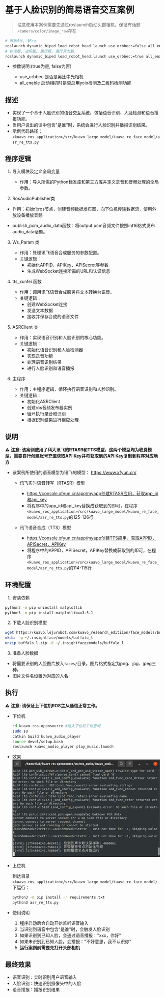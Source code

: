 # 基于人脸识别的简易语音交互案例
> 注意使用本案例需要先通过roslaunch启动头部相机，保证有话题 `/camera/color/image_raw`存在
```bash
# 旧版4代, 4Pro
roslaunch dynamic_biped load_robot_head.launch use_orbbec:=false all_enable:=false
# 标准版, 进阶版, 展厅版, 展厅算力版
roslaunch dynamic_biped load_robot_head.launch use_orbbec:=true all_enable:=false
```
- 参数说明:(true为是, false为否)

  - use_orbbec 是否是奥比中光相机
  - all_enable 启动相机时是否启用yolo检测及二维码检测功能
## 描述

- 实现了一个基于人脸识别的语音交互系统，包括语音识别、人脸检测和语音播报功能。
- 当用户说出的话中包含"是谁"时，系统会进行人脸识别并播报识别结果。
- 示例代码路径：`<kuavo_ros_application>/src/kuavo_large_model/kuavo_re_face_model/asr_re_tts.py`

## 程序逻辑

1. 导入模块及定义全局变量
   - 作用：导入所需的Python标准库和第三方库并定义录音和音频处理的全局参数。

2. RosAudioPublisher类
  - 作用：初始化ros节点，创建音频数据发布器，向下位机传输数据流，使用外放设备播放音频
  
  - publish_pcm_audio_data函数：将output.pcm音频文件按照int16格式发布audio_data话题。

3. Ws_Param 类
   - 作用：处理讯飞语音合成服务的参数配置。
   - 关键逻辑：
     - 初始化APPID、APIKey、APISecret等参数
     - 生成WebSocket连接所需的URL和认证信息

4. tts_xunfei 函数
   - 作用：调用讯飞语音合成服务将文本转换为语音。
   - 关键逻辑：
     - 创建WebSocket连接
     - 发送文本数据
     - 接收并保存合成的语音文件

5. ASRClient 类
   - 作用：实现语音识别和人脸识别的核心功能。
   - 关键逻辑：
     - 初始化语音识别和人脸检测器
     - 实现录音功能
     - 处理语音识别结果
     - 进行人脸识别和语音播报

6. 主程序
   - 作用：主程序逻辑，循环执行语音识别和人脸识别。
   - 关键逻辑：
     - 初始化ASRClient
     - 创建ros音频发布器实例
     - 循环执行录音和识别
     - 根据识别结果进行相应处理

## 说明

⚠️ **注意: 该案例使用了科大讯飞的RTASR和TTS模型，这两个模型均为收费模型，需要自行创建账号充值获取API Key并将获取到的API Key复制到程序对应地方**

- 该案例所使用的语音模型为讯飞的模型： https://www.xfyun.cn/
  - 讯飞实时语音转写（RTASR）模型 
    - https://console.xfyun.cn/app/myapp创建RTASR应用，获取app_id和api_key
    - 将程序中的app_id和api_key替换成获取到的即可，在程序`<kuavo_ros_application>/src/kuavo_large_model/kuavo_re_face_model/asr_re_tts.py`的125-126行
  
  - 讯飞语音合成（TTS）模型
    - https://console.xfyun.cn/app/myapp创建TTS应用，获取APPID，APISecret，APIKey
    - 将程序中的APPID，APISecret，APIKey替换成获取到的即可，在程序`<kuavo_ros_application>/src/kuavo_large_model/kuavo_re_face_model/asr_re_tts.py`的114-115行

## 环境配置

1. 安装依赖
```bash
python3 -m pip uninstall matplotlib
python3 -m pip install matplotlib==3.5.1
```

2. 下载人脸识别模型
```bash
wget https://kuavo.lejurobot.com/kuavo_research_editiion/face_models/buffalo_l.zip
mkdir -p ~/.insightface/models/buffalo_l
unzip buffalo_l.zip -d ~/.insightface/models/buffalo_l
```

3. 准备人脸数据
- 将需要识别的人脸图片放入`faces/`目录，图片格式指定为png、jpg、jpeg三种。
- 图片文件名设置为对应的人名

## 执行

⚠️ **注意: 请保证上下位机ROS主从通信正常工作。**


  
   - 下位机
      ```bash
      cd kuavo-ros-opensource #进入下位机工作空间
      sudo su
      catkin build kuavo_audio_player
      source devel/setup.bash
      roslaunch kuavo_audio_player play_music.launch
      ```
  - 效果
     ![效果下位机](images/效果下位机.png)

- 上位机

  到达目录 `<kuavo_ros_application>/src/kuavo_large_model/kuavo_re_face_model/`下运行：
  ```bash
  python3 -m pip install -r requirements.txt
  python3 asr_re_tts.py
  ```

- 使用说明
  1. 程序启动后会自动开始监听语音输入
  2. 当识别到语音中包含"是谁"时，会触发人脸识别
  3. 如果识别到已知人脸，会通过语音播报："xxx，你好"
  4. 如果未识别到已知人脸，会播报："不好意思，我不认识你"
  5. **运行案例前需要先打开头部相机**

## 最终效果

- 语音识别：实时识别用户语音输入
- 人脸识别：快速识别摄像头中的人脸
- 语音播报：播报识别结果
